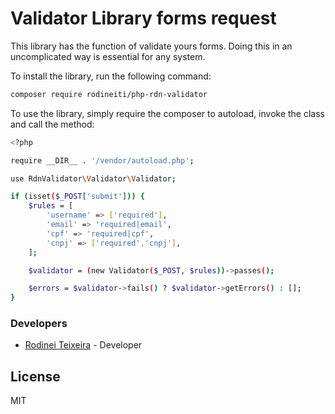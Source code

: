 # Validator Library forms request

This library has the function of validate yours forms. Doing this in an uncomplicated way is essential for any system.

To install the library, run the following command:

```sh
composer require rodineiti/php-rdn-validator
```


To use the library, simply require the composer to autoload, invoke the class and call the method:

```sh
<?php

require __DIR__ . '/vendor/autoload.php';

use RdnValidator\Validator\Validator;

if (isset($_POST['submit'])) {
	$rules = [
		'username' => ['required'],
		'email' => 'required|email',
        'cpf' => 'required|cpf',
        'cnpj' => ['required','cnpj'],
	];

	$validator = (new Validator($_POST, $rules))->passes();

	$errors = $validator->fails() ? $validator->getErrors() : [];
}
```

### Developers
* [Rodinei Teixeira] - Developer

License
----

MIT

[//]:#
[Rodinei Teixeira]: <mailto:rodinei.developer@hotmail.com>